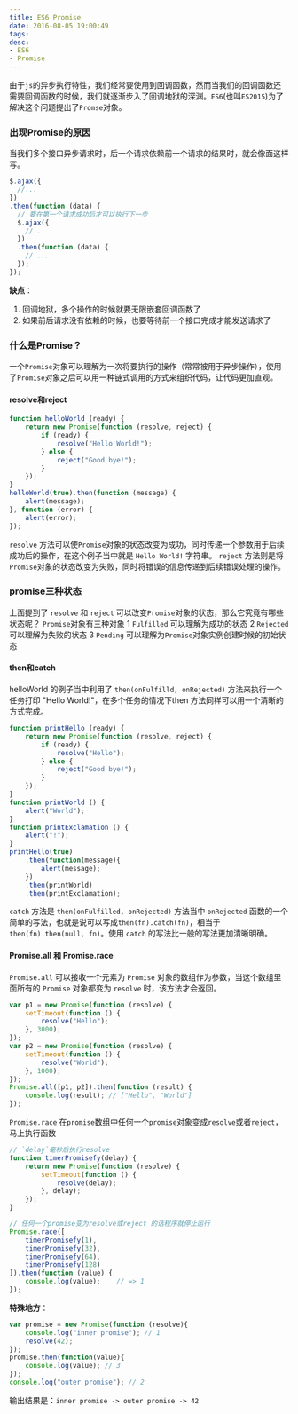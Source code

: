 ```yaml
---
title: ES6 Promise
date: 2016-08-05 19:00:49
tags:
desc: 
- ES6
- Promise
---
```


由于`js`的异步执行特性，我们经常要使用到回调函数，然而当我们的回调函数还需要回调函数的时候，我们就逐渐步入了回调地狱的深渊。`ES6`(也叫`ES2015`)为了解决这个问题提出了`Promse`对象。

<!--more-->

### 出现Promise的原因

当我们多个接口异步请求时，后一个请求依赖前一个请求的结果时，就会像面这样写。

```javascript
$.ajax({
  //...
})
.then(function (data) {
  // 要在第一个请求成功后才可以执行下一步
  $.ajax({  
    //...
  })
  .then(function (data) {
    // ...
  });
});
```

**缺点**：

1. 回调地狱，多个操作的时候就要无限嵌套回调函数了
2. 如果前后请求没有依赖的时候，也要等待前一个接口完成才能发送请求了

### 什么是Promise？

一个`Promise`对象可以理解为一次将要执行的操作（常常被用于异步操作），使用了`Promise`对象之后可以用一种链式调用的方式来组织代码，让代码更加直观。

#### resolve和reject

```javascript
function helloWorld (ready) {
    return new Promise(function (resolve, reject) {
        if (ready) {
            resolve("Hello World!");
        } else {
            reject("Good bye!");
        }
    });
}
helloWorld(true).then(function (message) {
    alert(message);
}, function (error) {
    alert(error);
});
```
`resolve` 方法可以使`Promise`对象的状态改变为成功，同时传递一个参数用于后续成功后的操作，在这个例子当中就是 `Hello World!` 字符串。
`reject` 方法则是将`Promise`对象的状态改变为失败，同时将错误的信息传递到后续错误处理的操作。

### promise三种状态

上面提到了 `resolve` 和 `reject` 可以改变`Promise`对象的状态，那么它究竟有哪些状态呢？
`Promise`对象有三种对象
1 `Fulfilled` 可以理解为成功的状态
2 `Rejected` 可以理解为失败的状态
3 `Pending` 可以理解为`Promise`对象实例创建时候的初始状态

#### then和catch

helloWorld 的例子当中利用了 `then(onFulfilld, onRejected)` 方法来执行一个任务打印 "Hello World!"，在多个任务的情况下then 方法同样可以用一个清晰的方式完成。

```javascript
function printHello (ready) {
    return new Promise(function (resolve, reject) {
        if (ready) {
            resolve("Hello");
        } else {
            reject("Good bye!");
        }
    });
}
function printWorld () {
    alert("World");
}
function printExclamation () {
    alert("!");
}
printHello(true)
    .then(function(message){
        alert(message);
    })
    .then(printWorld)
    .then(printExclamation);
```

`catch` 方法是 `then(onFulfilled, onRejected)` 方法当中 `onRejected` 函数的一个简单的写法，也就是说可以写成`then(fn).catch(fn)`，相当于 `then(fn).then(null, fn)`。使用 `catch` 的写法比一般的写法更加清晰明确。

#### Promise.all 和 Promise.race

`Promise.all` 可以接收一个元素为 `Promise` 对象的数组作为参数，当这个数组里面所有的 `Promise` 对象都变为 `resolve` 时，该方法才会返回。

```javascript
var p1 = new Promise(function (resolve) {
    setTimeout(function () {
        resolve("Hello");
    }, 3000);
});
var p2 = new Promise(function (resolve) {
    setTimeout(function () {
        resolve("World");
    }, 1000);
});
Promise.all([p1, p2]).then(function (result) {
    console.log(result); // ["Hello", "World"]
});
```

`Promise.race` 在`promise`数组中任何一个`promise`对象变成`resolve`或者`reject`，马上执行函数

```javascript
// `delay`毫秒后执行resolve
function timerPromisefy(delay) {
    return new Promise(function (resolve) {
        setTimeout(function () {
            resolve(delay);
        }, delay);
    });
}

// 任何一个promise变为resolve或reject 的话程序就停止运行
Promise.race([
    timerPromisefy(1),
    timerPromisefy(32),
    timerPromisefy(64),
    timerPromisefy(128)
]).then(function (value) {
    console.log(value);    // => 1
});
```

**特殊地方**：

```javascript
var promise = new Promise(function (resolve){
    console.log("inner promise"); // 1
    resolve(42);
});
promise.then(function(value){
    console.log(value); // 3
});
console.log("outer promise"); // 2
```

输出结果是：`inner promise -> outer promise -> 42`
